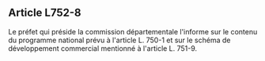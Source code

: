 Article L752-8
----
Le préfet qui préside la commission départementale l'informe sur le contenu du
programme national prévu à l'article L. 750-1 et sur le schéma de développement
commercial mentionné à l'article L. 751-9.
